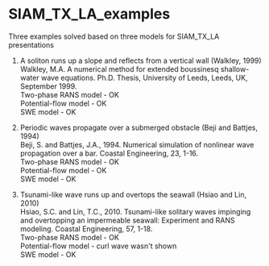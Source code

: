 # SIAM_TX_LA_examples
Three examples solved based on three models for SIAM_TX_LA presentations

1. A soliton runs up a slope and reflects from a vertical wall (Walkley, 1999)  
Walkley, M.A. A numerical method for extended boussinesq shallow-water wave equations. Ph.D. Thesis, University of Leeds, Leeds, UK, September 1999.  
Two-phase RANS model - OK  
Potential-flow model - OK  
SWE model - OK  

2. Periodic waves propagate over a submerged obstacle (Beji and Battjes, 1994)  
Beji, S. and Battjes, J.A., 1994. Numerical simulation of nonlinear wave propagation over a bar. Coastal Engineering, 23, 1-16.  
Two-phase RANS model - OK  
Potential-flow model - OK  
SWE model - OK  

3. Tsunami-like wave runs up and overtops the seawall (Hsiao and Lin, 2010)  
Hsiao, S.C. and Lin, T.C., 2010. Tsunami-like solitary waves impinging and overtopping an impermeable seawall: Experiment and RANS modeling. Coastal Engineering, 57, 1-18.  
Two-phase RANS model - OK  
Potential-flow model - curl wave wasn't shown  
SWE model - OK  
